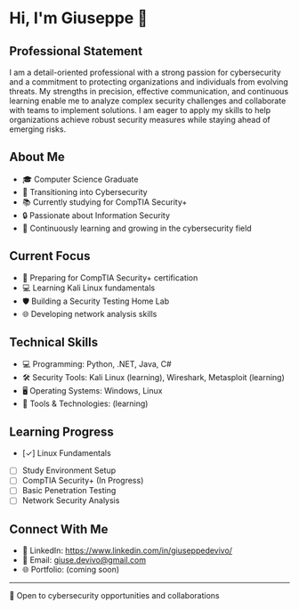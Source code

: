 # Hi, I'm Giuseppe 👋

## Professional Statement

I am a detail-oriented professional with a strong passion for cybersecurity and a commitment to protecting organizations and individuals from evolving threats. My strengths in precision, effective communication, and continuous learning enable me to analyze complex security challenges and collaborate with teams to implement solutions. I am eager to apply my skills to help organizations achieve robust security measures while staying ahead of emerging risks.

## About Me
- 🎓 Computer Science Graduate
- 💼 Transitioning into Cybersecurity
- 📚 Currently studying for CompTIA Security+
- 🔒 Passionate about Information Security
- 🌱 Continuously learning and growing in the cybersecurity field

## Current Focus
- 📗 Preparing for CompTIA Security+ certification
- 💻 Learning Kali Linux fundamentals
- 🛡️ Building a Security Testing Home Lab
- 🌐 Developing network analysis skills

## Technical Skills
- 💻 Programming: Python, .NET, Java, C#
- 🛠️ Security Tools: Kali Linux (learning), Wireshark, Metasploit (learning)
- 🖥️ Operating Systems: Windows, Linux
- 🔧 Tools & Technologies: (learning)

## Learning Progress
- [✓] Linux Fundamentals
- [ ] Study Environment Setup
- [ ] CompTIA Security+ (In Progress)
- [ ] Basic Penetration Testing
- [ ] Network Security Analysis

## Connect With Me
- 🔗 LinkedIn: https://www.linkedin.com/in/giuseppedevivo/
- 📧 Email: giuse.devivo@gmail.com
- 🌐 Portfolio: (coming soon)

---
🚀 Open to cybersecurity opportunities and collaborations
